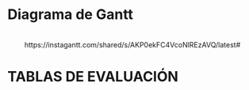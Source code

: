 <h1>Diagrama de Gantt </h1> <br>
<center>https://instagantt.com/shared/s/AKP0ekFC4VcoNlREzAVQ/latest# </center>

<center>
  <img src="http://i66.tinypic.com/2qa7jew.jpg" alt="" class="img-fluid img-rounded">
</center>
<h1>TABLAS DE EVALUACIÓN </h1> <br>
<br>
